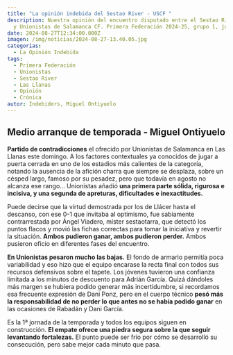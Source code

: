 ```yaml
---
title: "La opinión indebida del Sestao River - USCF "
description: Nuestra opinión del encuentro disputado entre el Sestao River Club
  y Unionistas de Salamanca CF. Primera Federación 2024-25, grupo 1, jornada 1
date: 2024-08-27T12:34:00.000Z
imagen: /img/noticias/2024-08-27-13.40.05.jpg
categorias:
  - La Opinión Indebida
tags:
  - Primera Federación
  - Unionistas
  - Sestao River
  - Las Llanas
  - Opinión
  - Crónica
autor: Indebiders, Miguel Ontiyuelo
---
```

## Medio arranque de temporada - Miguel Ontiyuelo

**Partido de contradicciones** el ofrecido por Unionistas de Salamanca en Las Llanas este domingo. A los factores contextuales ya conocidos de jugar a puerta cerrada en uno de los estadios más calientes de la categoría, notando la ausencia de la afición charra que siempre se desplaza, sobre un césped largo, famoso por su pesadez, pero que todavía en agosto no alcanza ese rango… Unionistas añadió **una primera parte sólida, rigurosa e incisiva, y una segunda de apreturas, dificultades e inexactitudes.**

Puede decirse que la virtud demostrada por los de Llácer hasta el descanso, con ese 0-1 que invitaba al optimismo, fue sabiamente contrarrestada por Ángel Viadero, míster sestaotarra, que detectó los puntos flacos y movió las fichas correctas para tomar la iniciativa y revertir la situación. **Ambos pudieron ganar, ambos pudieron perder.** Ambos pusieron oficio en diferentes fases del encuentro.

**En Unionistas pesaron mucho las bajas.** El fondo de armario permitía poca variabilidad y eso hizo que el equipo encarase la recta final con todos sus recursos defensivos sobre el tapete. Los jóvenes tuvieron una confianza limitada a los minutos de descuento para Adrián García. Quizá dándoles más margen se hubiera podido generar más incertidumbre, si recordamos esa frecuente expresión de Dani Ponz, pero en el cuerpo técnico **pesó más la responsabilidad de no perder lo que antes no se había podido ganar** en las ocasiones de Rabadán y Dani García.

Es la 1ª jornada de la temporada y todos los equipos siguen en construcción. **El empate ofrece una piedra segura sobre la que seguir levantando fortalezas.** El punto puede ser frío por cómo se desarrolló su consecución, pero sabe mejor cada minuto que pasa.
